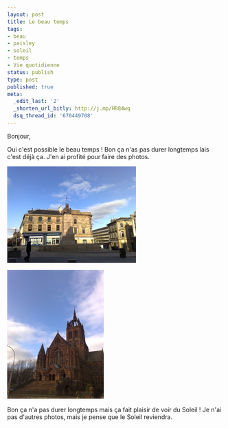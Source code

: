 ```yaml
---
layout: post
title: Le beau temps
tags:
- beau
- paisley
- soleil
- temps
- Vie quotidienne
status: publish
type: post
published: true
meta:
  _edit_last: '2'
  _shorten_url_bitly: http://j.mp/HR84wq
  dsq_thread_id: '670449708'
---
```

Bonjour,

Oui c'est possible le beau temps ! Bon ça n'as pas durer longtemps lais c'est déjà ça. J'en ai profité pour faire des photos.
<!--break-->
![On peut voir le centre de Paisley sous le Soleil](/images/01022009065-300x225.jpg "Centre de Paisley")

![Et encore un peu de Soleil](/images/01022009066-225x300.jpg "Coats Memorial Church")

Bon ça n'a pas durer longtemps mais ça fait plaisir de voir du Soleil ! Je n'ai pas d'autres photos, mais je pense que le Soleil reviendra.
